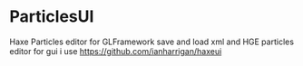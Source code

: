 ParticlesUI
===========
Haxe Particles editor for GLFramework
save and load xml and HGE particles editor
for gui i use https://github.com/ianharrigan/haxeui
